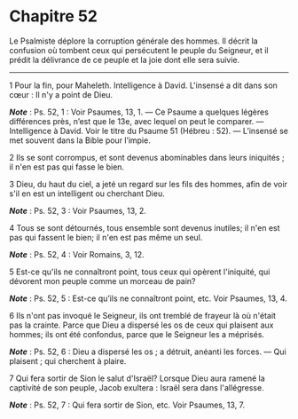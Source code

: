 # Chapitre 52

Le Psalmiste déplore la corruption générale des hommes.
Il décrit la confusion où tombent ceux qui persécutent le peuple du Seigneur, et il prédit la délivrance de ce peuple et la joie dont elle sera suivie.

***

1 Pour la fin, pour Maheleth. Intelligence à David.
L'insensé a dit dans son cœur : Il n'y a point de Dieu.

***Note*** :  Ps. 52, 1 : Voir Psaumes, 13, 1. ― Ce Psaume a quelques légères différences près, n’est que le 13e, avec lequel on peut le comparer. ― Intelligence à David. Voir le titre du Psaume 51 (Hébreu : 52). ― L’insensé se met souvent dans la Bible pour l’impie.


2 Ils se sont corrompus, et sont devenus abominables dans leurs iniquités ; il n'en est pas qui fasse le bien.


3 Dieu, du haut du ciel, a jeté un regard sur les fils des hommes, afin de voir s'il en est un intelligent ou cherchant Dieu.

***Note*** :  Ps. 52, 3 : Voir Psaumes, 13, 2.


4 Tous se sont détournés, tous ensemble sont devenus inutiles; il n'en est pas qui fassent le bien; il n'en est pas même un seul.

***Note*** :  Ps. 52, 4 : Voir Romains, 3, 12.


5 Est-ce qu'ils ne connaîtront point, tous ceux qui opèrent l'iniquité, qui dévorent mon peuple comme un morceau de pain?

***Note*** :  Ps. 52, 5 : Est-ce qu’ils ne connaîtront point, etc. Voir Psaumes, 13, 4.


6 Ils n'ont pas invoqué le Seigneur, ils ont tremblé de frayeur là où n'était pas la crainte. Parce que Dieu a dispersé les os de ceux qui plaisent aux hommes; ils ont été confondus, parce que le Seigneur les a méprisés.

***Note*** :  Ps. 52, 6 : Dieu a dispersé les os ; a détruit, anéanti les forces. ― Qui plaisent ; qui cherchent à plaire.


7 Qui fera sortir de Sion le salut d'Israël? Lorsque Dieu aura ramené la captivité de son peuple, Jacob exultera : Israël sera dans l'allégresse.

***Note*** :  Ps. 52, 7 : Qui fera sortir de Sion, etc. Voir Psaumes, 13, 7.

